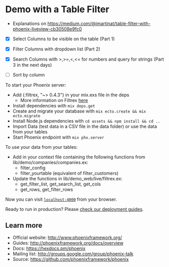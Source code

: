 # Demo with a Table Filter

* Explanations on https://medium.com/@imartinat/table-filter-with-phoenix-liveview-cb30508e9fc0

- [X] Select Columns to be visible on the table (Part 1)
- [X] Filter Columns with dropdown list (Part 2)
- [X] Search Columns with >,>=,<,<=  for numbers and query for strings (Part 3 in the next days)
- [ ] Sort by column


To start your Phoenix server:

  * Add {:filtrex, "~> 0.4.3"} in your mix.exs file in the deps
    * More information on Filtrex [here](https://github.com/rcdilorenzo/filtrex)
  * Install dependencies with `mix deps.get`
  * Create and migrate your database with `mix ecto.create && mix ecto.migrate`
  * Install Node.js dependencies with `cd assets && npm install && cd ..`
  * Import Data (test data in a CSV file in the data folder) or use the data from your tables
  * Start Phoenix endpoint with `mix phx.server`
  

To use your data from your tables:

  * Add in your context file containing the following functions from lib/demo/companies/companies.ex:
    * filter_config
    * filter_yourtable (equivalent of filter_customers)
  * Update the functions in lib/demo_web/live/filtrex.ex:
    * get_filter_list, get_search_list, get_cols
    * get_rows, get_filter_rows


Now you can visit [`localhost:4000`](http://localhost:4000) from your browser.

Ready to run in production? Please [check our deployment guides](https://hexdocs.pm/phoenix/deployment.html).

## Learn more

  * Official website: http://www.phoenixframework.org/
  * Guides: http://phoenixframework.org/docs/overview
  * Docs: https://hexdocs.pm/phoenix
  * Mailing list: http://groups.google.com/group/phoenix-talk
  * Source: https://github.com/phoenixframework/phoenix
